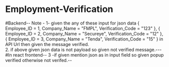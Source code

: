 # Employment-Verification
#Backend--
Note -
  1- given the any of these input for json data {
    Employee_ID = 1,
    Company_Name = "FMPL",
    Verification_Code = "123"
},
{
    Employee_ID = 2,
    Company_Name = "Secureye",
    Verification_Code = "12"
},
 {
     Employee_ID = 3,
     Company_Name = "Tenda",
     Verification_Code = "15"
 }
 in API Url then given the message verified.<br/>
 2. if above given json data is not payload so given not verified message.---
 #In react frontend--
 3 -if given mention json as in input field so given popup verified otherwise not verifed.--
